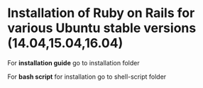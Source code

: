 **Installation of Ruby on Rails for various Ubuntu stable versions (14.04,15.04,16.04)**
==================================
  
  
For **installation guide** go to installation folder

For **bash script** for installation go to shell-script folder
